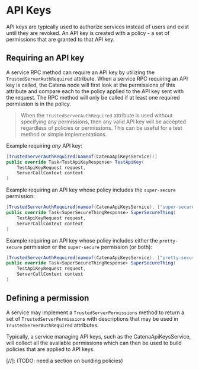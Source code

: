 # API Keys

API keys are typically used to authorize services instead of users and exist until they are revoked. An API key is
created with a policy - a set of permissions that are granted to that API key.

## Requiring an API key

A service RPC method can require an API key by utilizing the `TrustedServerAuthRequired` attribute. When a service RPC
requiring an API key is called, the Catena node will first look at the permissions of this attribute and compare each to
the policy applied to the API key sent with the request. The RPC method will only be called if at least one required
permission is in the policy.

> When the `TrustedServerAuthRequired` attribute is used without specifying any permissions, then any valid API key will
> be accepted regardless of policies or permissions. This can be useful for a test method or simple implementations.

Example requiring _any_ API key:

```C#
[TrustedServerAuthRequired(nameof(CatenaApiKeysService))]
public override Task<TestApiKeyResponse> TestApiKey(
    TestApiKeyRequest request,
    ServerCallContext context
)
```

Example requiring an API key whose policy includes the `super-secure` permission:

```C#
[TrustedServerAuthRequired(nameof(CatenaApiKeysService), ["super-secure"])]
public override Task<SuperSecureThingResponse> SuperSecureThing(
    TestApiKeyRequest request,
    ServerCallContext context
)
```

Example requiring an API key whose policy includes either the `pretty-secure` permission or the `super-secure`
permission (or both):

```C#
[TrustedServerAuthRequired(nameof(CatenaApiKeysService), ["pretty-secure", "super-secure"])]
public override Task<SuperSecureThingResponse> SuperSecureThing(
    TestApiKeyRequest request,
    ServerCallContext context
)
```

## Defining a permission

A service may implement a `TrustedServerPermissions` method to return a set of `TrustedServerPermission`s with
descriptions that may be used in `TrustedServerAuthRequired` attributes.

Typically, a service managing API keys, such as the CatenaApiKeysService, will collect all the available permissions
which can then be used to build policies that are applied to API keys.

[//]: (TODO: need a section on building policies)